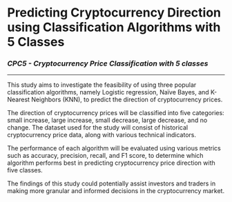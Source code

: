 # Predicting Cryptocurrency Direction using Classification Algorithms with 5 Classes
### _CPC5 - Cryptocurrency Price Classification with 5 classes_
--------
This study aims to investigate the feasibility of using three popular classification algorithms, namely Logistic regression, Naïve Bayes, and K-Nearest Neighbors (KNN), to predict the direction of cryptocurrency prices. 

The direction of cryptocurrency prices will be classified into five categories: small increase, large increase, small decrease, large decrease, and no change. The dataset used for the study will consist of historical cryptocurrency price data, along with various technical indicators. 

The performance of each algorithm will be evaluated using various metrics such as accuracy, precision, recall, and F1 score, to determine which algorithm performs best in predicting cryptocurrency price direction with five classes. 


The findings of this study could potentially assist investors and traders in making more granular and informed decisions in the cryptocurrency market.